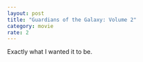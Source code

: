 ```yaml
---
layout: post
title: "Guardians of the Galaxy: Volume 2"
category: movie
rate: 2
---
```


Exactly what I wanted it to be.